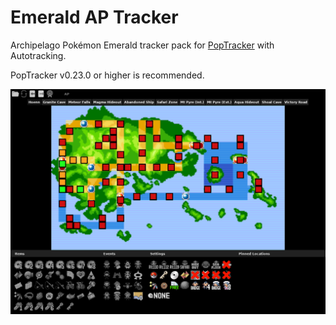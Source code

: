 # Emerald AP Tracker

Archipelago Pokémon Emerald tracker pack for [PopTracker](https://github.com/black-sliver/PopTracker/) with Autotracking.

PopTracker v0.23.0 or higher is recommended.

![Screenshot of the pack](images/preview.png)